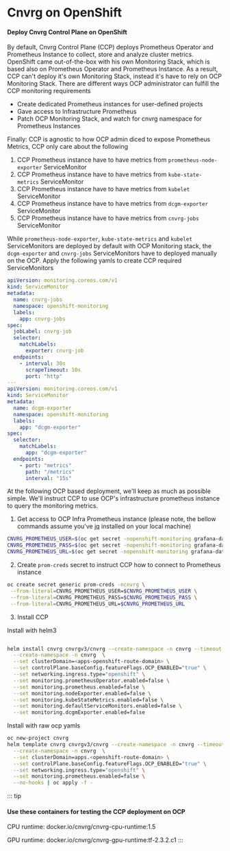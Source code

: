 # Cnvrg on OpenShift


#### Deploy Cnvrg Control Plane on OpenShift
By default, Cnvrg Control Plane (CCP) deploys Prometheus Operator and Prometheus Instance to collect, 
store and analyze cluster metrics. OpenShift came out-of-the-box with his own Monitoring Stack, 
which is based also on Prometheus Operator and Prometheus Instance. As a result, CCP can't deploy it's
own Monitoring Stack, instead it's have to rely on OCP Monitoring Stack.
There are different ways OCP administrator can fulfill the CCP monitoring requirements
* Create dedicated Prometheus instances for user-defined projects 
* Gave access to Infrastructure Prometheus
* Patch OCP Monitoring Stack, and watch for cnvrg namespace for Prometheus Instances

Finally: CCP is agnostic to how OCP admin diced to expose Prometheus Metrics, CCP only care about the following 
1. CCP Prometheus instance have to have metrics from `prometheus-node-exporter` ServiceMonitor
2. CCP Prometheus instance have to have metrics from `kube-state-metrics` ServiceMonitor
3. CCP Prometheus instance have to have metrics from `kubelet` ServiceMonitor
4. CCP Prometheus instance have to have metrics from `dcgm-exporter` ServiceMonitor
5. CCP Prometheus instance have to have metrics from `cnvrg-jobs` ServiceMonitor

While `prometheus-node-exporter`, `kube-state-metrics` and `kubelet` ServiceMonitors 
are deployed by default with OCP Monitoring stack, 
the `dcgm-exporter` and `cnvrg-jobs` ServiceMonitors have to deployed manually on the OCP.
Apply the following yamls to create CCP required ServiceMonitors
```yaml
apiVersion: monitoring.coreos.com/v1
kind: ServiceMonitor
metadata:
  name: cnvrg-jobs
  namespace: openshift-monitoring
  labels:
    app: cnvrg-jobs
spec:
  jobLabel: cnvrg-job
  selector:
    matchLabels:
      exporter: cnvrg-job
  endpoints:
    - interval: 30s
      scrapeTimeout: 10s
      port: "http"
---
apiVersion: monitoring.coreos.com/v1
kind: ServiceMonitor
metadata:
  name: dcgm-exporter
  namespace: openshift-monitoring
  labels:
    app: "dcgm-exporter"
spec:
  selector:
    matchLabels:
      app: "dcgm-exporter"
  endpoints:
    - port: "metrics"
      path: "/metrics"
      interval: "15s"
```

At the following OCP based deployment, we'll keep as much as possible simple.
We'll instruct CCP to use OCP's infrastructure prometheus instance to query the monitoring metrics. 
1. Get access to OCP Infra Prometheus instance (please note, the bellow commands assume you've [jq](https://stedolan.github.io/jq/) installed on your local machine)
```bash
CNVRG_PROMETHEUS_USER=$(oc get secret -nopenshift-monitoring grafana-datasources -ojson | jq -r '.data."prometheus.yaml"' | base64 -D | jq -r '.datasources[].basicAuthUser')
CNVRG_PROMETHEUS_PASS=$(oc get secret -nopenshift-monitoring grafana-datasources -ojson | jq -r '.data."prometheus.yaml"' | base64 -D | jq -r '.datasources[].basicAuthPassword')
CNVRG_PROMETHEUS_URL=$(oc get secret -nopenshift-monitoring grafana-datasources -ojson | jq -r '.data."prometheus.yaml"' | base64 -D | jq -r '.datasources[].url')
```
2. Create `prom-creds` secret to instruct CCP how to connect to Prometheus instance 
```bash
oc create secret generic prom-creds -ncnvrg \
 --from-literal=CNVRG_PROMETHEUS_USER=$CNVRG_PROMETHEUS_USER \
 --from-literal=CNVRG_PROMETHEUS_PASS=$CNVRG_PROMETHEUS_PASS \
 --from-literal=CNVRG_PROMETHEUS_URL=$CNVRG_PROMETHEUS_URL
```
3. Install CCP

Install with helm3
```bash

helm install cnvrg cnvrgv3/cnvrg --create-namespace -n cnvrg --timeout 1500s \
  --create-namespace -n cnvrg  \
  --set clusterDomain=<apps-openshift-route-domain> \
  --set controlPlane.baseConfig.featureFlags.OCP_ENABLED="true" \
  --set networking.ingress.type="openshift" \
  --set monitoring.prometheusOperator.enabled=false \
  --set monitoring.prometheus.enabled=false \
  --set monitoring.nodeExporter.enabled=false \
  --set monitoring.kubeStateMetrics.enabled=false \
  --set monitoring.defaultServiceMonitors.enabled=false \
  --set monitoring.dcgmExporter.enabled=false 
```

Install with raw ocp yamls
```bash
oc new-project cnvrg
helm template cnvrg cnvrgv3/cnvrg --create-namespace -n cnvrg --timeout 1500s \
  --create-namespace -n cnvrg  \
  --set clusterDomain=apps.<openshift-route-domain> \
  --set controlPlane.baseConfig.featureFlags.OCP_ENABLED="true" \
  --set networking.ingress.type="openshift" \
  --set monitoring.prometheus.enabled=false \
  --no-hooks | oc apply -f -
```
::: tip
#### Use these containers for testing the CCP deployment on OCP

CPU runtime: docker.io/cnvrg/cnvrg-cpu-runtime:1.5

GPU runtime: docker.io/cnvrg/cnvrg-gpu-runtime:tf-2.3.2.c1
:::